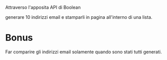 Attraverso l'apposita API di Boolean

generare 10 indirizzi email e stamparli in pagina all'interno di una lista.


# Bonus
Far comparire gli indirizzi email solamente quando sono stati tutti generati.
